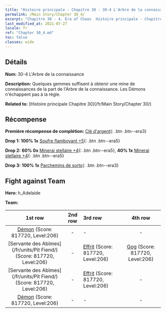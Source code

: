 ```yaml
---
title: "Histoire principale - Chapitre 30 - 30-4 L'Arbre de la connaissance"
permalink: /Main Story/Chapter 30_4/
excerpt: "Chapitre 30 - 4. Era of Chaos  Histoire principale - Chapitre 30_4. 30-4 L'Arbre de la connaissance"
last_modified_at: 2021-07-27
locale: fr
ref: "Chapter 30_4.md"
toc: false
classes: wide
---
```


## Détails

 **Nom:** 30-4 L'Arbre de la connaissance

 **Description:** Quelques gemmes suffisent à obtenir une mine de connaissances de la part de l'Arbre de la connaissance. Les Démons n'échappent pas à la règle.

 **Related to:** [Histoire principale Chapitre 30](/fr/Main Story/Chapter 30/)

## Récompense

 **Première récompense de complétion:** [Clé d'argent](/ItemsFR/con_693/){: .btn .btn--era3}

 **Drop 1:** **100% 1x** [Soufre flamboyant +5](/ItemsFR/mat_99/){: .btn .btn--era5}

 **Drop 2:** **60% 0x** [Minerai stellaire +4](/ItemsFR/mat_89/){: .btn .btn--era5}, **40% 1x** [Minerai stellaire +4](/ItemsFR/mat_89/){: .btn .btn--era5}

 **Drop 3:** **100% 1x** [Parchemins de sorts](/ItemsFR/con_694/){: .btn .btn--era3}


## Fight against Team
 **Hero:** h_Adelaide

 **Team:**


  | 1st row | 2nd row | 3rd row | 4th row |
  |:----:|:----:|:----|:----:|
  | [Démon](/fr/units/Demon/) (Score: 817720, Level:206)  | - | - | - |
  | [Servante des Abîmes](/fr/units/Pit Fiend/) (Score: 817720, Level:206)  | - | [Effrit](/fr/units/Efreeti/) (Score: 817720, Level:206)  | [Gog](/fr/units/Gog/) (Score: 817720, Level:206)  |
  | [Servante des Abîmes](/fr/units/Pit Fiend/) (Score: 817720, Level:206)  | - | [Effrit](/fr/units/Efreeti/) (Score: 817720, Level:206)  | - |
  | [Démon](/fr/units/Demon/) (Score: 817720, Level:206)  | - | - | - |


